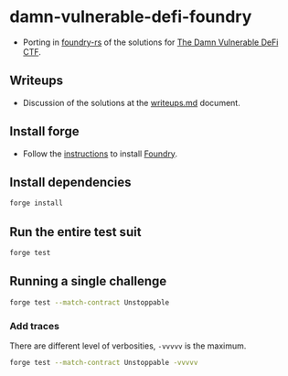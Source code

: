# damn-vulnerable-defi-foundry

* Porting in [foundry-rs](https://github.com/foundry-rs/foundry) of the solutions for [The Damn Vulnerable DeFi CTF](https://www.damnvulnerabledefi.xyz/).

## Writeups

* Discussion of the solutions at the [writeups.md](writeups.md) document.

## Install forge

* Follow the [instructions](https://book.getfoundry.sh/getting-started/installation.html) to install [Foundry](https://github.com/foundry-rs/foundry).

## Install dependencies

```bash
forge install
```

## Run the entire test suit

```bash
forge test
```

## Running a single challenge

```bash
forge test --match-contract Unstoppable
```

### Add traces

There are different level of verbosities, `-vvvvv` is the maximum.

```bash
forge test --match-contract Unstoppable -vvvvv
```
